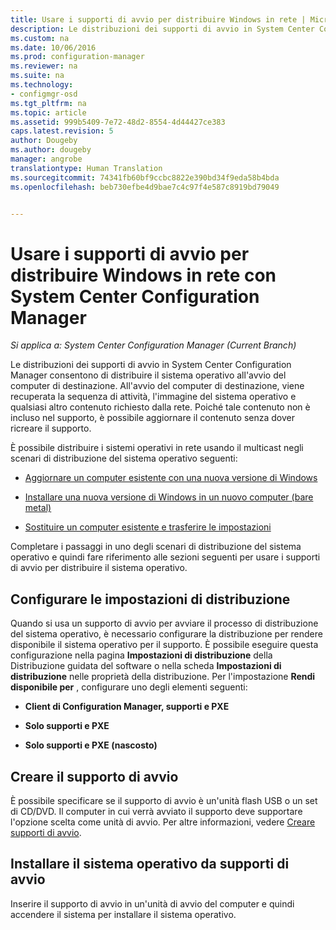 ```yaml
---
title: Usare i supporti di avvio per distribuire Windows in rete | Microsoft Docs
description: Le distribuzioni dei supporti di avvio in System Center Configuration Manager consentono di distribuire il sistema operativo all&quot;avvio del computer di destinazione.
ms.custom: na
ms.date: 10/06/2016
ms.prod: configuration-manager
ms.reviewer: na
ms.suite: na
ms.technology:
- configmgr-osd
ms.tgt_pltfrm: na
ms.topic: article
ms.assetid: 999b5409-7e72-48d2-8554-4d44427ce383
caps.latest.revision: 5
author: Dougeby
ms.author: dougeby
manager: angrobe
translationtype: Human Translation
ms.sourcegitcommit: 74341fb60bf9ccbc8822e390bd34f9eda58b4bda
ms.openlocfilehash: beb730efbe4d9bae7c4c97f4e587c8919bd79049


---
```

# <a name="use-bootable-media-to-deploy-windows-over-the-network-with-system-center-configuration-manager"></a>Usare i supporti di avvio per distribuire Windows in rete con System Center Configuration Manager

*Si applica a: System Center Configuration Manager (Current Branch)*

Le distribuzioni dei supporti di avvio in System Center Configuration Manager consentono di distribuire il sistema operativo all'avvio del computer di destinazione. All'avvio del computer di destinazione, viene recuperata la sequenza di attività, l'immagine del sistema operativo e qualsiasi altro contenuto richiesto dalla rete. Poiché tale contenuto non è incluso nel supporto, è possibile aggiornare il contenuto senza dover ricreare il supporto.  

 È possibile distribuire i sistemi operativi in rete usando il multicast negli scenari di distribuzione del sistema operativo seguenti:  

-   [Aggiornare un computer esistente con una nuova versione di Windows](refresh-an-existing-computer-with-a-new-version-of-windows.md)  

-   [Installare una nuova versione di Windows in un nuovo computer (bare metal)](install-new-windows-version-new-computer-bare-metal.md)  

-   [Sostituire un computer esistente e trasferire le impostazioni](replace-an-existing-computer-and-transfer-settings.md)  

 Completare i passaggi in uno degli scenari di distribuzione del sistema operativo e quindi fare riferimento alle sezioni seguenti per usare i supporti di avvio per distribuire il sistema operativo.  

## <a name="configure-deployment-settings"></a>Configurare le impostazioni di distribuzione  
 Quando si usa un supporto di avvio per avviare il processo di distribuzione del sistema operativo, è necessario configurare la distribuzione per rendere disponibile il sistema operativo per il supporto. È possibile eseguire questa configurazione nella pagina **Impostazioni di distribuzione** della Distribuzione guidata del software o nella scheda **Impostazioni di distribuzione** nelle proprietà della distribuzione.  Per l'impostazione **Rendi disponibile per** , configurare uno degli elementi seguenti:  

-   **Client di Configuration Manager, supporti e PXE**  

-   **Solo supporti e PXE**  

-   **Solo supporti e PXE (nascosto)**  

## <a name="create-the-bootable-media"></a>Creare il supporto di avvio  
 È possibile specificare se il supporto di avvio è un'unità flash USB o un set di CD/DVD. Il computer in cui verrà avviato il supporto deve supportare l'opzione scelta come unità di avvio. Per altre informazioni, vedere [Creare supporti di avvio](create-bootable-media.md).  

##  <a name="a-namebkmkdeploya-install-the-operating-system-from--bootable-media"></a><a name="BKMK_Deploy"></a> Installare il sistema operativo da supporti di avvio  
 Inserire il supporto di avvio in un'unità di avvio del computer e quindi accendere il sistema per installare il sistema operativo.  



<!--HONumber=Dec16_HO3-->


